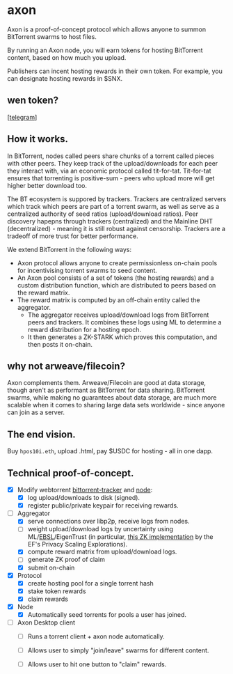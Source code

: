 
axon
====

Axon is a proof-of-concept protocol which allows anyone to summon BitTorrent swarms to host files.

By running an Axon node, you will earn tokens for hosting BitTorrent content, based on how much you upload.

Publishers can incent hosting rewards in their own token. For example, you can designate hosting rewards in $SNX.

## wen token?

\[[telegram](https://t.me/+Vr5fdICI1bI0Njk1)\]

## How it works.

In BitTorrent, nodes called peers share chunks of a torrent called pieces with other peers. They keep track of the upload/downloads for each peer they interact with, via an economic protocol called tit-for-tat. Tit-for-tat ensures that torrenting is positive-sum - peers who upload more will get higher better download too.

The BT ecosystem is suppored by trackers. Trackers are centralized servers which track which peers are part of a torrent swarm, as well as serve as a centralized authority of seed ratios (upload/download ratios). Peer discovery hapepns through trackers (centralized) and the Mainline DHT (decentralized) - meaning it is still robust against censorship. Trackers are a tradeoff of more trust for better performance.

We extend BitTorrent in the following ways:

 - Axon protocol allows anyone to create permissionless on-chain pools for incentivising torrent swarms to seed content.
 - An Axon pool consists of a set of tokens (the hosting rewards) and a custom distribution function, which are distributed to peers based on the reward matrix.
 - The reward matrix is computed by an off-chain entity called the aggregator.
   - The aggregator receives upload/download logs from BitTorrent peers and trackers. It combines these logs using ML to determine a reward distribution for a hosting epoch.
   - It then generates a ZK-STARK which proves this computation, and then posts it on-chain.

## why not arweave/filecoin?

Axon complements them. Arweave/Filecoin are good at data storage, though aren't as performant as BitTorrent for data sharing. BitTorrent swarms, while making no guarantees about data storage, are much more scalable when it comes to sharing large data sets worldwide - since anyone can join as a server.

## The end vision.

Buy `hpos10i.eth`, upload .html, pay $USDC for hosting - all in one dapp.

## Technical proof-of-concept.

 - [x] Modify webtorrent [bittorrent-tracker](https://github.com/webtorrent/bittorrent-tracker) and [node](https://github.com/webtorrent/webtorrent):
   - [x] log upload/downloads to disk (signed).
   - [x] register public/private keypair for receiving rewards.
 - [ ] Aggregator 
   - [x] serve connections over libp2p, receive logs from nodes.
   - [ ] weight upload/download logs by uncertainty using ML/[EBSL](https://en.wikipedia.org/wiki/Subjective_logic)/EigenTrust (in particular, [this ZK implementation](https://github.com/eigen-trust/protocol) by the EF's Privacy Scaling Explorations). 
   - [x] compute reward matrix from upload/download logs.
   - [ ] generate ZK proof of claim
   - [x] submit on-chain
 - [x] Protocol
   - [x] create hosting pool for a single torrent hash
   - [x] stake token rewards
   - [x] claim rewards
 - [x] Node
   - [x] Automatically seed torrents for pools a user has joined.
 - [ ] Axon Desktop client
   - [ ] Runs a torrent client + axon node automatically.
   - [ ] Allows user to simply "join/leave" swarms for different content.
   - [ ] Allows user to hit one button to "claim" rewards.




